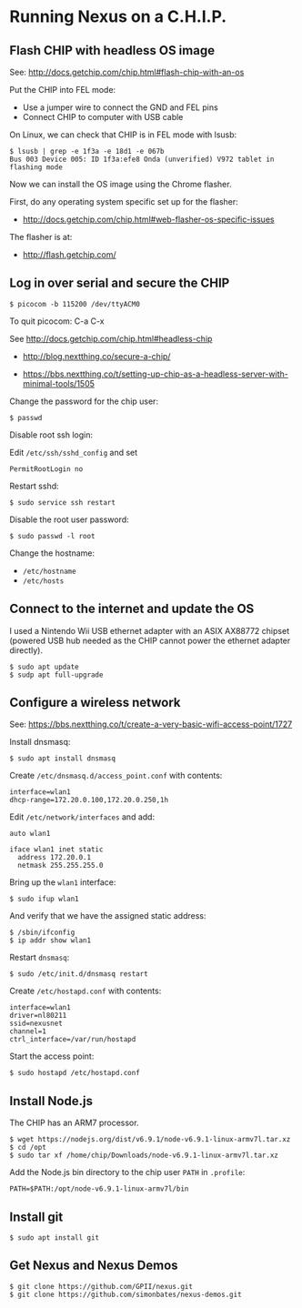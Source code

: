 Running Nexus on a C.H.I.P.
===========================

Flash CHIP with headless OS image
---------------------------------

See: http://docs.getchip.com/chip.html#flash-chip-with-an-os

Put the CHIP into FEL mode:

- Use a jumper wire to connect the GND and FEL pins
- Connect CHIP to computer with USB cable

On Linux, we can check that CHIP is in FEL mode with lsusb:

```
$ lsusb | grep -e 1f3a -e 18d1 -e 067b
Bus 003 Device 005: ID 1f3a:efe8 Onda (unverified) V972 tablet in flashing mode
```

Now we can install the OS image using the Chrome flasher.

First, do any operating system specific set up for the flasher:

- http://docs.getchip.com/chip.html#web-flasher-os-specific-issues

The flasher is at:

- http://flash.getchip.com/

Log in over serial and secure the CHIP
--------------------------------------

```
$ picocom -b 115200 /dev/ttyACM0
```

To quit picocom: C-a C-x

See http://docs.getchip.com/chip.html#headless-chip

- http://blog.nextthing.co/secure-a-chip/

- https://bbs.nextthing.co/t/setting-up-chip-as-a-headless-server-with-minimal-tools/1505

Change the password for the chip user:

```
$ passwd
```

Disable root ssh login:

Edit `/etc/ssh/sshd_config` and set

```
PermitRootLogin no
```

Restart sshd:

```
$ sudo service ssh restart
```

Disable the root user password:

```
$ sudo passwd -l root
```

Change the hostname:

- `/etc/hostname`
- `/etc/hosts`

Connect to the internet and update the OS
-----------------------------------------

I used a Nintendo Wii USB ethernet adapter with an ASIX AX88772 chipset (powered USB hub needed as the CHIP cannot power the ethernet adapter directly).

```
$ sudo apt update
$ sudp apt full-upgrade
```

Configure a wireless network
----------------------------

See: https://bbs.nextthing.co/t/create-a-very-basic-wifi-access-point/1727

Install dnsmasq:

```
$ sudo apt install dnsmasq
```

Create `/etc/dnsmasq.d/access_point.conf` with contents:

```
interface=wlan1
dhcp-range=172.20.0.100,172.20.0.250,1h
```

Edit `/etc/network/interfaces` and add:

```
auto wlan1

iface wlan1 inet static
  address 172.20.0.1
  netmask 255.255.255.0
```

Bring up the `wlan1` interface:

```
$ sudo ifup wlan1
```

And verify that we have the assigned static address:

```
$ /sbin/ifconfig
$ ip addr show wlan1
```

Restart `dnsmasq`:

```
$ sudo /etc/init.d/dnsmasq restart
```

Create `/etc/hostapd.conf` with contents:

```
interface=wlan1
driver=nl80211
ssid=nexusnet
channel=1
ctrl_interface=/var/run/hostapd
```

Start the access point:

```
$ sudo hostapd /etc/hostapd.conf
```

Install Node.js
---------------

The CHIP has an ARM7 processor.

```
$ wget https://nodejs.org/dist/v6.9.1/node-v6.9.1-linux-armv7l.tar.xz
$ cd /opt
$ sudo tar xf /home/chip/Downloads/node-v6.9.1-linux-armv7l.tar.xz
```

Add the Node.js bin directory to the chip user `PATH` in `.profile`:

```
PATH=$PATH:/opt/node-v6.9.1-linux-armv7l/bin
```

Install git
-----------

```
$ sudo apt install git
```

Get Nexus and Nexus Demos
-------------------------

```
$ git clone https://github.com/GPII/nexus.git
$ git clone https://github.com/simonbates/nexus-demos.git
```
